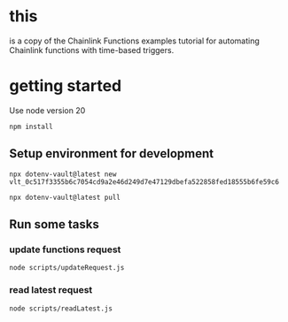 # this
is a copy of the Chainlink Functions examples tutorial for automating Chainlink functions with time-based triggers.

# getting started
Use node version 20 

```npm install```

## Setup environment for development

```npx dotenv-vault@latest new vlt_0c517f3355b6c7054cd9a2e46d249d7e47129dbefa522858fed18555b6fe59c6```


```npx dotenv-vault@latest pull```

## Run some tasks

### update functions request 
```node scripts/updateRequest.js```

### read latest request 
```node scripts/readLatest.js``` 